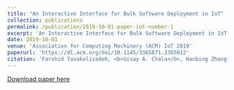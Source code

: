 ```yaml
---
title: "An Interactive Interface for Bulk Software Deployment in IoT"
collection: publications
permalink: /publication/2019-10-01-paper-iot-number-1
excerpt: 'An Interactive Interface for Bulk Software Deployment in IoT'
date: 2019-10-01
venue: 'Association for Computing Machinery (ACM) IoT 2019'
paperurl: 'https://dl.acm.org/doi/10.1145/3365871.3365912'
citation: 'Farshid Tavakolizadeh, <b>Sisay A. Chala</b>, Hanbing Zhang. (2019). An Interactive Interface for Bulk Software Deployment in IoT. ACM IOT 2019: 38:1-38:4'
---
```


<a href='https://dl.acm.org/doi/10.1145/3365871.3365912'>Download paper here</a>